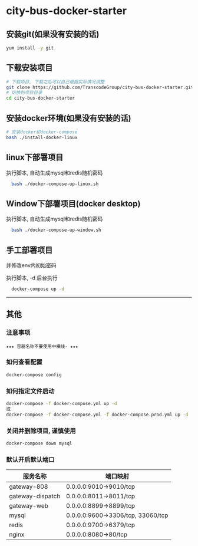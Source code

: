 # city-bus-docker-starter

## 安装git(如果没有安装的话)

```bash
yum install -y git
```

## 下载安装项目

```bash
# 下载项目, 下载之后可以自己根据实际情况调整
git clone https://github.com/TranscodeGroup/city-bus-docker-starter.git
# 切换到项目目录
cd city-bus-docker-starter
```

## 安装docker环境(如果没有安装的话)

```bash
# 安装docker和docker-compose
bash ./install-docker-linux
```

## linux下部署项目

 执行脚本, 自动生成mysql和redis随机密码

  ```bash
    bash ./docker-compose-up-linux.sh
  ```

## Window下部署项目(docker desktop)

执行脚本, 自动生成mysql和redis随机密码

  ```bash
    bash ./docker-compose-up-window.sh
  ```

## 手工部署项目

并修改env内初始密码

执行脚本, -d 后台执行

  ```bash
    docker-compose up -d  
  ```

---

## 其他

### 注意事项

```text
★★★ 容器名称不要使用中横线- ★★★
```

### 如何查看配置

```bash
docker-compose config
```

### 如何指定文件启动

```bash
docker-compose -f docker-compose.yml up -d
或
docker-compose -f docker-compose.yml -f docker-compose.prod.yml up -d
```

### 关闭并删除项目, 谨慎使用

```bash
docker-compose down mysql
```

### 默认开启默认端口

服务名称 | 端口映射
------- | -------
gateway-808 | 0.0.0.0:9010->9010/tcp
gateway-dispatch | 0.0.0.0:8011->8011/tcp
gateway-web | 0.0.0.0:8899->8899/tcp
mysql | 0.0.0.0:9600->3306/tcp, 33060/tcp
redis | 0.0.0.0:9700->6379/tcp
nginx | 0.0.0.0:8080->80/tcp